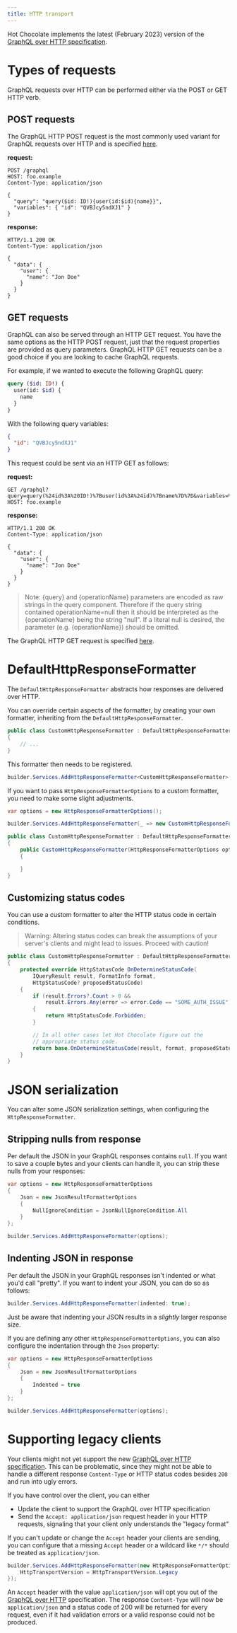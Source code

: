 ```yaml
---
title: HTTP transport
---
```


Hot Chocolate implements the latest (February 2023) version of the [GraphQL over HTTP specification](https://github.com/graphql/graphql-over-http/blob/a1e6d8ca248c9a19eb59a2eedd988c204909ee3f/spec/GraphQLOverHTTP.md).

<!--
todo:
- types of responses (application/graphql-response+json, application/json, text/event-stream, multipart/mixed)
- HTTP status codes to expect
- incremental deliver via @defer / @stream (might be its own document)
 -->

<!-- todo: clean up the following section -->

# Types of requests

GraphQL requests over HTTP can be performed either via the POST or GET HTTP verb.

## POST requests

The GraphQL HTTP POST request is the most commonly used variant for GraphQL requests over HTTP and is specified [here](https://github.com/graphql/graphql-over-http/blob/master/spec/GraphQLOverHTTP.md#post).

**request:**

```http
POST /graphql
HOST: foo.example
Content-Type: application/json

{
  "query": "query($id: ID!){user(id:$id){name}}",
  "variables": { "id": "QVBJcy5ndXJ1" }
}
```

**response:**

```http
HTTP/1.1 200 OK
Content-Type: application/json

{
  "data": {
    "user": {
      "name": "Jon Doe"
    }
  }
}
```

## GET requests

GraphQL can also be served through an HTTP GET request. You have the same options as the HTTP POST request, just that the request properties are provided as query parameters. GraphQL HTTP GET requests can be a good choice if you are looking to cache GraphQL requests.

For example, if we wanted to execute the following GraphQL query:

```graphql
query ($id: ID!) {
  user(id: $id) {
    name
  }
}
```

With the following query variables:

```json
{
  "id": "QVBJcy5ndXJ1"
}
```

This request could be sent via an HTTP GET as follows:

**request:**

```http
GET /graphql?query=query(%24id%3A%20ID!)%7Buser(id%3A%24id)%7Bname%7D%7D&variables=%7B%22id%22%3A%22QVBJcy5ndXJ1%22%7D`
HOST: foo.example
```

**response:**

```http
HTTP/1.1 200 OK
Content-Type: application/json

{
  "data": {
    "user": {
      "name": "Jon Doe"
    }
  }
}
```

> Note: {query} and {operationName} parameters are encoded as raw strings in the query component. Therefore if the query string contained operationName=null then it should be interpreted as the {operationName} being the string "null". If a literal null is desired, the parameter (e.g. {operationName}) should be omitted.

The GraphQL HTTP GET request is specified [here](https://github.com/graphql/graphql-over-http/blob/master/spec/GraphQLOverHTTP.md#get).

# DefaultHttpResponseFormatter

The `DefaultHttpResponseFormatter` abstracts how responses are delivered over HTTP.

You can override certain aspects of the formatter, by creating your own formatter, inheriting from the `DefaultHttpResponseFormatter`.

```csharp
public class CustomHttpResponseFormatter : DefaultHttpResponseFormatter
{
    // ...
}
```

This formatter then needs to be registered.

```csharp
builder.Services.AddHttpResponseFormatter<CustomHttpResponseFormatter>();
```

If you want to pass `HttpResponseFormatterOptions` to a custom formatter, you need to make some slight adjustments.

```csharp
var options = new HttpResponseFormatterOptions();

builder.Services.AddHttpResponseFormatter(_ => new CustomHttpResponseFormatter(options));

public class CustomHttpResponseFormatter : DefaultHttpResponseFormatter
{
    public CustomHttpResponseFormatter(HttpResponseFormatterOptions options) : base(options)
    {

    }
}
```

## Customizing status codes

You can use a custom formatter to alter the HTTP status code in certain conditions.

> Warning: Altering status codes can break the assumptions of your server's clients and might lead to issues. Proceed with caution!

```csharp
public class CustomHttpResponseFormatter : DefaultHttpResponseFormatter
{
    protected override HttpStatusCode OnDetermineStatusCode(
        IQueryResult result, FormatInfo format,
        HttpStatusCode? proposedStatusCode)
    {
        if (result.Errors?.Count > 0 &&
            result.Errors.Any(error => error.Code == "SOME_AUTH_ISSUE"))
        {
            return HttpStatusCode.Forbidden;
        }

        // In all other cases let Hot Chocolate figure out the
        // appropriate status code.
        return base.OnDetermineStatusCode(result, format, proposedStatusCode);
    }
}
```

# JSON serialization

You can alter some JSON serialization settings, when configuring the `HttpResponseFormatter`.

## Stripping nulls from response

Per default the JSON in your GraphQL responses contains `null`. If you want to save a couple bytes and your clients can handle it, you can strip these nulls from your responses:

```csharp
var options = new HttpResponseFormatterOptions
{
    Json = new JsonResultFormatterOptions
    {
        NullIgnoreCondition = JsonNullIgnoreCondition.All
    }
};

builder.Services.AddHttpResponseFormatter(options);
```

## Indenting JSON in response

Per default the JSON in your GraphQL responses isn't indented or what you'd call "pretty". If you want to indent your JSON, you can do so as follows:

```csharp
builder.Services.AddHttpResponseFormatter(indented: true);
```

Just be aware that indenting your JSON results in a _slightly_ larger response size.

If you are defining any other `HttpResponseFormatterOptions`, you can also configure the indentation through the `Json` property:

```csharp
var options = new HttpResponseFormatterOptions
{
    Json = new JsonResultFormatterOptions
    {
        Indented = true
    }
};

builder.Services.AddHttpResponseFormatter(options);
```

# Supporting legacy clients

Your clients might not yet support the new [GraphQL over HTTP specification](https://github.com/graphql/graphql-over-http/blob/a1e6d8ca248c9a19eb59a2eedd988c204909ee3f/spec/GraphQLOverHTTP.md). This can be problematic, since they might not be able to handle a different response `Content-Type` or HTTP status codes besides `200` and run into ugly errors.

If you have control over the client, you can either

- Update the client to support the GraphQL over HTTP specification
- Send the `Accept: application/json` request header in your HTTP requests, signaling that your client only understands the "legacy format"

If you can't update or change the `Accept` header your clients are sending, you can configure that a missing `Accept` header or a wildcard like `*/*` should be treated as `application/json`.

```csharp
builder.Services.AddHttpResponseFormatter(new HttpResponseFormatterOptions {
    HttpTransportVersion = HttpTransportVersion.Legacy
});
```

An `Accept` header with the value `application/json` will opt you out of the [GraphQL over HTTP](https://github.com/graphql/graphql-over-http/blob/a1e6d8ca248c9a19eb59a2eedd988c204909ee3f/spec/GraphQLOverHTTP.md) specification. The response `Content-Type` will now be `application/json` and a status code of 200 will be returned for every request, even if it had validation errors or a valid response could not be produced.

<!-- spell-checker:ignore Bname, Buser -->
